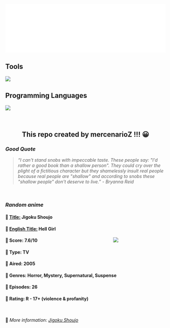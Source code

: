 
<img src="svg/nai.svg" />

<p>
  <h2>Tools</h2>
  <a href="https://skillicons.dev">
    <img src="https://skillicons.dev/icons?i=git,bash,vim,ubuntu,tensorflow,pytorch,docker,raspberrypi" />
  </a>

  <br />

  <h2>Programming Languages</h2>

  <a href="https://skillicons.dev">
    <img src="https://skillicons.dev/icons?i=python,c,cpp" />
  </a>
</p>

<br />

<h2 align="center">This repo created by mercenarioZ !!! 😀</h2>
<h3><i>Good Quote</i></h3>

<blockquote>
<i>
“I can't stand snobs with impeccable taste. These people say: "I'd rather a good book than a shallow person". They could cry over the plight of a fictitious character but they shamelessly insult real people because real people are "shallow" and according to snobs these "shallow people" don't deserve to live.” - Bryanna Reid
</i>
</blockquote>

<br />

<h3><i>Random anime</i></h3>

<h4>
  <strong>🥭 <u>Title:</u></strong> Jigoku Shoujo
</h4>

<h4>🌿 <u>English Title:</u> Hell Girl</h4>

<img align="right" width="165" src=https://cdn.myanimelist.net/images/anime/4/86907.jpg />

<h4>🌱 Score: 7.6/10</h4>

<h4>🌲 Type: TV</h4>

<h4>🌴 Aired: 2005</h4>

<h4>🌵 Genres: Horror, Mystery, Supernatural, Suspense</h4>

<h4>🥑 Episodes: 26</h4>

<h4>🍏 Rating: R - 17+ (violence & profanity)</h4>

<br />

🍂 *More information: [Jigoku Shoujo](https://myanimelist.net/anime/228/Jigoku_Shoujo)*
    